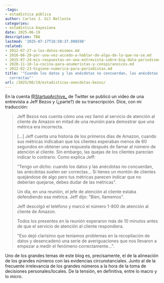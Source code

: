 ```yaml
---
-tags:
- estadística pública
author: Carlos J. Gil Bellosta
categories:
- estadística bayesiana
date: 2025-06-19
description: TBA
lastmod: '2025-07-17T18:50:37.098598'
related:
- 2012-07-27-a-los-datos-mismos.md
- 2016-06-29-por-una-vez-accedo-a-hablar-de-algo-de-lo-que-no-se.md
- 2015-07-24-mis-respuestas-en-una-entrevista-sobre-big-data-periodismo-de-datos-etc.md
- 2020-11-18-la-cocina-para-anumeristas-y-conspiranoicos.md
- 2012-02-23-higiene-numerica-para-periodistas.md
title: '"Cuando los datos y las anécdotas no concuerdan, las anécdotas suelen ser
  correctas"'
url: /2025/06/19/estadisticas-anecdotas-bezos/
---
```


En la cuenta [@StartupArchive_](https://x.com/StartupArchive_) de Twitter se publicó un vídeo de una entrevista a Jeff Bezos y (¿parte?) de su transcripción. Dice, con mi traducción:

> Jeff Bezos nos cuenta cómo una vez llamó al servicio de atención al cliente de Amazon en mitad de una reunión para demostrar que una métrica era incorrecta.
>
> [...] Jeff cuenta una historia de los primeros días de Amazon, cuando sus métricas indicaban que los clientes esperaban menos de 60 segundos en obtener una respuesta después de llamar al número de atención al cliente. Sin embargo, las quejas de los clientes parecían indicar lo contrario. Como explica Jeff:
>
> "Tengo un dicho: cuando los datos y las anécdotas no concuerdan, las anécdotas suelen ser correctas... Si tienes un montón de clientes quejándose de algo pero tus métricas parecen indicar que no deberían quejarse, debes dudar de las métricas".
>
> Un día, en una reunión, el jefe de atención al cliente estaba defendiendo esa métrica. Jeff dijo: "Bien, llamemos".
>
> Jeff descolgó el teléfono y marcó el número 1-800 de atención al cliente de Amazon.
>
> Todos los presentes en la reunión esperaron más de 10 minutos antes de que el servicio de atención al cliente respondiera.
>
> "Eso dejó clarísimo que teníamos problemas en la recopilación de datos y desencadenó una serie de averiguaciones que nos llevaron a empezar a medir el fenómeno correctamente...".

Uno de los grandes temas de este blog es, precisamente, el de la alineación de los grandes números con las evidencias circunstanciales. Junto al de la frecuente irrelevancia de los grandes números a la hora de la toma de decisiones personales/locales. De la tensión, en definitiva, entre lo macro y lo micro.
